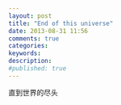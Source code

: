 ```yaml
---
layout: post
title: "End of this universe"
date: 2013-08-31 11:56
comments: true
categories: 
keywords:
description:
#published: true
---
```

直到世界的尽头
